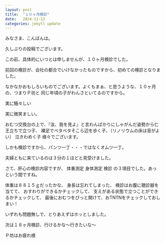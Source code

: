 ```yaml
---
layout: post
title:  "１０ヶ月検診"
date:   2024-11-12
categories: jekyll update
---
```


みなさま、こんばんは。

久しぶりの投稿でございます。

この前、具体的にいつとは申しませんが、１０ヶ月検診でした。

前回の検診が、会社の都合でいけなかったものですから、初めての検診となりました。

なかなかおもしろいものでございます。よくもまぁ、と思うような、１０ヶ月の、つまりＰ坊と
同じ年頃の子がわんさといてるのですから。

実に騒々しい

実に微笑ましい。

おむつ交換台の上で、『汝、我を見よ』と言わんばかりにしゃがんだ姿勢から仁王立ちで立つ子、
裸足でペタペタそこら辺を歩く子、（リノリウムの床は音がよい）
泣きわめく子
様々でございます。

しかも検診ですから、パンツ一丁・・・ではなくオムツ一丁。

夫婦ともに来ているのは３分の１ほどと見受けました。

さて、肝心の検診内容ですが、
体重測定
身体測定
検診
の３項目でした。あっという間ですね。

体重は８８１５ｇだったかな、
身長は忘れてしまった、
検診はお腹に聴診器を当てて、
おすわりができるかチェックして、
支えがある状態で立つことができるかチェックして、
最後におむつをぴっと開けて、おTNTNをチェックしておしまい！

いずれも問題無しで、とりあえずはホッとしました。

次は１８ヶ月検診、行けるかな〜行きたいな〜

Ｐ坊はお疲れ様


